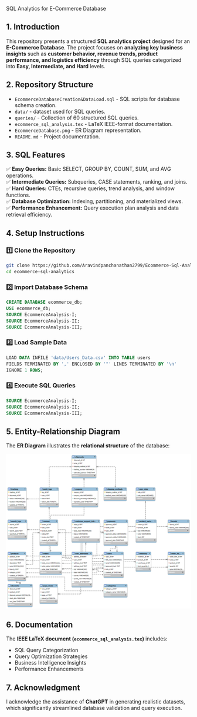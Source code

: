 SQL Analytics for E-Commerce Database

## 1. Introduction
This repository presents a structured **SQL analytics project** designed for an **E-Commerce Database**. The project focuses on **analyzing key business insights** such as **customer behavior, revenue trends, product performance, and logistics efficiency** through SQL queries categorized into **Easy, Intermediate, and Hard** levels.

## 2. Repository Structure
- `EcommerceDatabaseCreation&DataLoad.sql` - SQL scripts for database schema creation.
- `data/` - dataset used for SQL queries.
- `queries/` - Collection of 60 structured SQL queries.
- `ecommerce_sql_analysis.tex` - LaTeX IEEE-format documentation.
- `EcommerceDatabase.png` - ER Diagram representation.
- `README.md` - Project documentation.

## 3. SQL Features
✅ **Easy Queries:** Basic SELECT, GROUP BY, COUNT, SUM, and AVG operations.  
✅ **Intermediate Queries:** Subqueries, CASE statements, ranking, and joins.  
✅ **Hard Queries:** CTEs, recursive queries, trend analysis, and window functions.  
✅ **Database Optimization:** Indexing, partitioning, and materialized views.  
✅ **Performance Enhancement:** Query execution plan analysis and data retrieval efficiency.

## 4. Setup Instructions
### 1️⃣ Clone the Repository
```bash
git clone https://github.com/Aravindpanchanathan2799/Ecommerce-Sql-Analytics/.git
cd ecommerce-sql-analytics
```
### 2️⃣ Import Database Schema
```sql
CREATE DATABASE ecommerce_db;
USE ecommerce_db;
SOURCE EcommerceAnalysis-I;
SOURCE EcommerceAnalysis-II;
SOURCE EcommerceAnalysis-III;
```
### 3️⃣ Load Sample Data
```sql
LOAD DATA INFILE 'data/Users_Data.csv' INTO TABLE users
FIELDS TERMINATED BY ',' ENCLOSED BY '"' LINES TERMINATED BY '\n'
IGNORE 1 ROWS;
```
### 4️⃣ Execute SQL Queries
```sql
SOURCE EcommerceAnalysis-I;
SOURCE EcommerceAnalysis-II;
SOURCE EcommerceAnalysis-III;
```

## 5. Entity-Relationship Diagram
The **ER Diagram** illustrates the **relational structure** of the database:

![ER Diagram](EcommerceDatabase.png)

## 6. Documentation
The **IEEE LaTeX document (`ecommerce_sql_analysis.tex`)** includes:
- SQL Query Categorization
- Query Optimization Strategies
- Business Intelligence Insights
- Performance Enhancements

## 7. Acknowledgment
I acknowledge the assistance of **ChatGPT** in generating realistic datasets, which significantly streamlined database validation and query execution.

